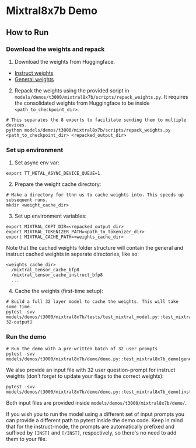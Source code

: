 # Mixtral8x7b Demo

## How to Run

### Download the weights and repack

1. Download the weights from Huggingface.
- [Instruct weights](https://huggingface.co/mistralai/Mixtral-8x7B-Instruct-v0.1)
- [General weights](https://huggingface.co/mistralai/Mixtral-8x7B-v0.1)

2. Repack the weights using the provided script in `models/demos/t3000/mixtral8x7b/scripts/repack_weights.py`. It requires the consolidated weights from Huggingface to be inside `<path_to_checkpoint_dir>`.

```
# This separates the 8 experts to facilitate sending them to multiple devices.
python models/demos/t3000/mixtral8x7b/scripts/repack_weights.py <path_to_checkpoint_dir> <repacked_output_dir>
```

### Set up environment
1. Set async env var:
```
export TT_METAL_ASYNC_DEVICE_QUEUE=1
```

2. Prepare the weight cache directory:

```
# Make a directory for ttnn us to cache weights into. This speeds up subsequent runs.
mkdir <weight_cache_dir>
```

3. Set up environment variables:
```
export MIXTRAL_CKPT_DIR=<repacked_output_dir>
export MIXTRAL_TOKENIZER_PATH=<path_to_tokenizer_dir>
export MIXTRAL_CACHE_PATH=<weights_cache_dir>
```

Note that the cached weights folder structure will contain the general and instruct cached weights in separate directories, like so:

```
<weights_cache_dir>
  /mixtral_tensor_cache_bfp8
  /mixtral_tensor_cache_instruct_bfp8
  ...
```

4. Cache the weights (first-time setup):
```
# Build a full 32 layer model to cache the weights. This will take some time.
pytest -svv models/demos/t3000/mixtral8x7b/tests/test_mixtral_model.py::test_mixtral_model_inference[1-32-output]
```

### Run the demo
```
# Run the demo with a pre-written batch of 32 user prompts
pytest -svv models/demos/t3000/mixtral8x7b/demo/demo.py::test_mixtral8x7b_demo[general_weights]
```

We also provide an input file with 32 user question-prompt for instruct weights (don't forget to update your flags to the correct weights):
```
pytest -svv models/demos/t3000/mixtral8x7b/demo/demo.py::test_mixtral8x7b_demo[instruct_weights]
```

Both input files are provided inside `models/demos/t3000/mixtral8x7b/demo/`.

If you wish you to run the model using a different set of input prompts you can provide a different path to pytest inside the demo code. Keep in mind that for the instruct-mode, the prompts are automatically prefixed and suffixed by `[INST]` and `[/INST]`, respectively, so there's no need to add them to your file.
